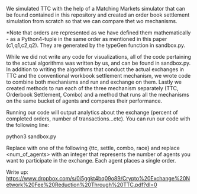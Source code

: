 We simulated TTC with the help of a Matching Markets simulator that can be found contained in this repository and created an order book settlement simulation from scratch so that we can compare thet wo mechanisms.

*Note  that  orders  are  represented  as  we  have  defined  them  mathematically  -  as  a  Python4-tuple in the same order as mentioned in this paper (c1,q1,c2,q2).  They are generated by the typeGen function in sandbox.py. 

While we did not write any code for visualizations, all of the code pertaining to the actual algorithms was written by us,  and can be found in sandbox.py.  In addition to writing the algorithms that conduct the actual exchanges in TTC and the conventional workbook settlement mechanism, we wrote code to combine both mechanisms and run and exchange on them.  Lastly we created methods to run each of the three mechanism separately (TTC, Orderbook Settlement, Combo) and a method that runs all the mechanisms on the same bucket of agents and compares their performance.  

Running our code will output analytics about the exchange (percent of completed orders, number of transactions...etc). You can run our code with the following line:
   
   python3   sandbox.py <mechanism> <num _of_agents> 
 
 Replace <mechanism> with one of the following {ttc, settle, combo, race} and replace <num_of_agents> with an integer that represents the number of agents you want to participate in the exchange. Each agent places a single order. 

Write up: https://www.dropbox.com/s/0i5ggkt4bq09o89/Crypto%20Exchange%20Network%20Fee%20Reduction%20Through%20TTC.pdf?dl=0
